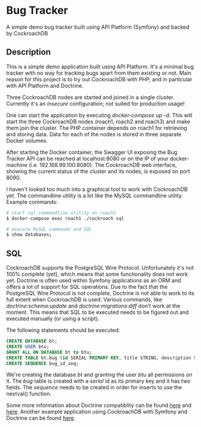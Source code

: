 # Bug Tracker 

A simple demo bug tracker built using API Platform (Symfony) and backed by CockroachDB

## Description

This is a simple demo application built using API Platform.
It's a minimal bug tracker with no way for tracking bugs apart from them existing or not.
Main reason for this project is to try out CockroachDB with PHP, and in particular with API Platform and Doctrine.

Three CockroachDB nodes are started and joined in a single cluster.
Currently it's an _insecure_ configuration; not suited for production usage!

One can start the application by executing _docker-compose up -d_.
This will start the three CockroachDB nodes (roach1, roach2 and roach3) and make them join the cluster.
The PHP container depends on roach1 for retrieving and storing data.
Data for each of the nodes is stored in three separate Docker volumes.

After starting the Docker container, the Swagger UI exposing the Bug Tracker API can be reached at localhost:8080 or on the IP of your docker-machine (i.e. 192.168.99.100:8080).
The CockroachDB web interface, showing the current status of the cluster and its nodes, is exposed on port 8090.

I haven't looked too much into a graphical tool to work with CockroachDB yet.
The commandline utility is a lot like the MySQL commandline utility.
Example commands:

```bash
# start sql commandline utility on roach1
$ docker-compose exec roach1 ./cockroach sql

# execute MySQL commands and SQL
$ show databases;
```

## SQL

CockroachDB supports the PostgreSQL Wire Protocol.
Unfortunately it's not 100% complete (yet), which means that some functionality does not work yet.
Doctrine is often used within Symfony applications as an ORM and offers a lot of support for SQL operations.
Due to the fact that the PostgreSQL Wire Protocol is not complete, Doctrine is not able to work to its full extent when CockroachDB is used.
Various commands, like _doctrine:schema:update_ and _doctrine:migrations:diff_ don't work at the moment.
This means that SQL to be executed needs to be figured out and executed manually (or using a script). 

The following statements should be executed:

```sql
CREATE DATABASE bt;
CREATE USER btu;
GRANT ALL ON DATABASE bt to btu;
CREATE TABLE bt.bug (id SERIAL PRIMARY KEY, title STRING, description STRING);
CREATE SEQUENCE bug_id_seq;
```

We're creating the database _bt_ and granting the user _btu_ all permissions on it.
The _bug_ table is created with a _serial_ id as its primary key and it has two fields.
The _sequence_ needs to be created in order for inserts to use the nextval() function.

Some more information about Doctrine compatiblity can be found [here](https://github.com/cockroachdb/cockroach/issues/19337) and [here](https://github.com/cockroachdb/cockroach/issues/25468).
Another example application using CockroachDB with Symfony and Doctrine can be found [here](https://github.com/radutopala/cockroach-app).
